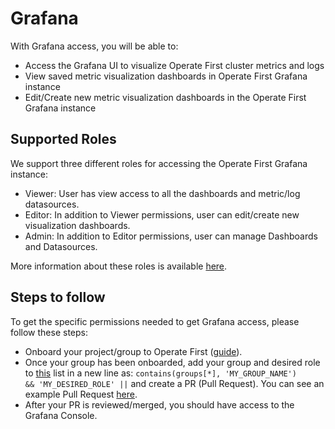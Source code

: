 # Grafana

With Grafana access, you will be able to:   
- Access the Grafana UI to visualize Operate First cluster metrics and logs   
- View saved metric visualization dashboards in Operate First Grafana instance   
- Edit/Create new metric visualization dashboards in the Operate First Grafana instance   


## Supported Roles
We support three different roles for accessing the Operate First Grafana instance:   
- Viewer: User has view access to all the dashboards and metric/log datasources.   
- Editor: In addition to Viewer permissions, user can edit/create new visualization dashboards.   
- Admin: In addition to Editor permissions, user can manage Dashboards and Datasources.   

More information about these roles is available [here](https://grafana.com/docs/grafana/latest/permissions/organization_roles/#compare-roles).   

## Steps to follow
To get the specific permissions needed to get Grafana access, please follow these steps:   
- Onboard your project/group to Operate First ([guide](/onboarding_project.ipynb)).
- Once your group has been onboarded, add your group and desired role to [this](https://github.com/operate-first/apps/blob/master/grafana/overlays/moc/smaug/grafana-oauth.yaml#L29) list in a new line as: `contains(groups[*], 'MY_GROUP_NAME')        && 'MY_DESIRED_ROLE' ||` and create a PR (Pull Request). You can see an example Pull Request [here](https://github.com/operate-first/apps/pull/1323).
- After your PR is reviewed/merged, you should have access to the Grafana Console.